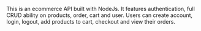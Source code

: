 This is an ecommerce API built with NodeJs.
It features authentication, full CRUD ability on products, order, cart and user. Users can create account, login, logout, add products to cart, checkout and view their orders.
